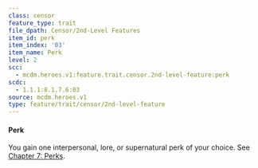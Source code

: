 ```yaml
---
class: censor
feature_type: trait
file_dpath: Censor/2nd-Level Features
item_id: perk
item_index: '03'
item_name: Perk
level: 2
scc:
  - mcdm.heroes.v1:feature.trait.censor.2nd-level-feature:perk
scdc:
  - 1.1.1:8.1.7.6:03
source: mcdm.heroes.v1
type: feature/trait/censor/2nd-level-feature
---
```


#### Perk

You gain one interpersonal, lore, or supernatural perk of your choice. See [Chapter 7: Perks](#page-241-0).
